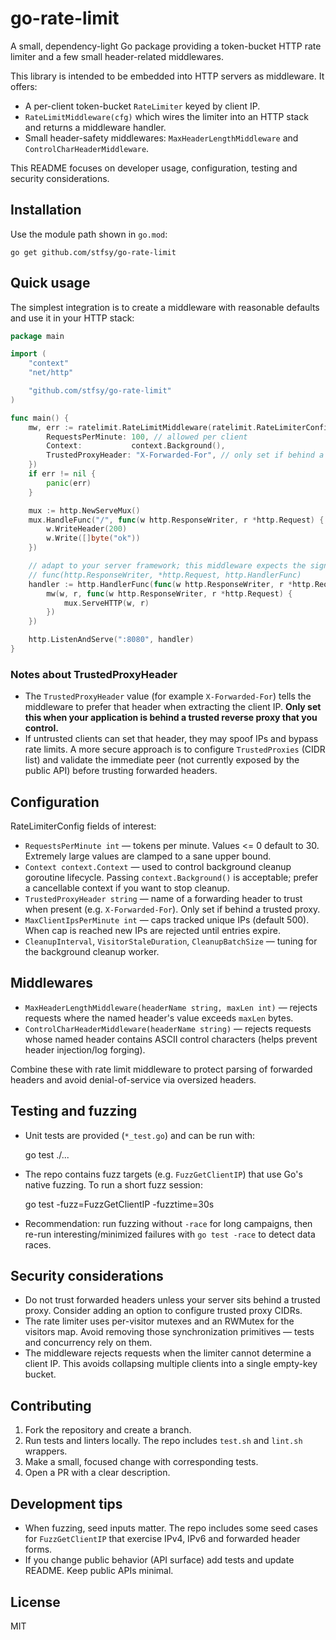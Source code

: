 # go-rate-limit

A small, dependency-light Go package providing a token-bucket HTTP rate limiter and a few small header-related middlewares.

This library is intended to be embedded into HTTP servers as middleware. It offers:

- A per-client token-bucket `RateLimiter` keyed by client IP.
- `RateLimitMiddleware(cfg)` which wires the limiter into an HTTP stack and returns a middleware handler.
- Small header-safety middlewares: `MaxHeaderLengthMiddleware` and `ControlCharHeaderMiddleware`.

This README focuses on developer usage, configuration, testing and security considerations.

## Installation

Use the module path shown in `go.mod`:

	go get github.com/stfsy/go-rate-limit

## Quick usage

The simplest integration is to create a middleware with reasonable defaults and use it in your HTTP stack:

```go
package main

import (
	"context"
	"net/http"

	"github.com/stfsy/go-rate-limit"
)

func main() {
	mw, err := ratelimit.RateLimitMiddleware(ratelimit.RateLimiterConfig{
		RequestsPerMinute: 100, // allowed per client
		Context:           context.Background(),
		TrustedProxyHeader: "X-Forwarded-For", // only set if behind a trusted proxy
	})
	if err != nil {
		panic(err)
	}

	mux := http.NewServeMux()
	mux.HandleFunc("/", func(w http.ResponseWriter, r *http.Request) {
		w.WriteHeader(200)
		w.Write([]byte("ok"))
	})

	// adapt to your server framework; this middleware expects the signature
	// func(http.ResponseWriter, *http.Request, http.HandlerFunc)
	handler := http.HandlerFunc(func(w http.ResponseWriter, r *http.Request) {
		mw(w, r, func(w http.ResponseWriter, r *http.Request) {
			mux.ServeHTTP(w, r)
		})
	})

	http.ListenAndServe(":8080", handler)
}
```

### Notes about TrustedProxyHeader

- The `TrustedProxyHeader` value (for example `X-Forwarded-For`) tells the middleware to prefer that header when extracting the client IP. **Only set this when your application is behind a trusted reverse proxy that you control.**
- If untrusted clients can set that header, they may spoof IPs and bypass rate limits. A more secure approach is to configure `TrustedProxies` (CIDR list) and validate the immediate peer (not currently exposed by the public API) before trusting forwarded headers.

## Configuration

RateLimiterConfig fields of interest:

- `RequestsPerMinute int` — tokens per minute. Values <= 0 default to 30. Extremely large values are clamped to a sane upper bound.
- `Context context.Context` — used to control background cleanup goroutine lifecycle. Passing `context.Background()` is acceptable; prefer a cancellable context if you want to stop cleanup.
- `TrustedProxyHeader string` — name of a forwarding header to trust when present (e.g. `X-Forwarded-For`). Only set if behind a trusted proxy.
- `MaxClientIpsPerMinute int` — caps tracked unique IPs (default 500). When cap is reached new IPs are rejected until entries expire.
- `CleanupInterval`, `VisitorStaleDuration`, `CleanupBatchSize` — tuning for the background cleanup worker.

## Middlewares

- `MaxHeaderLengthMiddleware(headerName string, maxLen int)` — rejects requests where the named header's value exceeds `maxLen` bytes.
- `ControlCharHeaderMiddleware(headerName string)` — rejects requests whose named header contains ASCII control characters (helps prevent header injection/log forging).

Combine these with rate limit middleware to protect parsing of forwarded headers and avoid denial-of-service via oversized headers.

## Testing and fuzzing

- Unit tests are provided (`*_test.go`) and can be run with:

	go test ./...

- The repo contains fuzz targets (e.g. `FuzzGetClientIP`) that use Go's native fuzzing. To run a short fuzz session:

	go test -fuzz=FuzzGetClientIP -fuzztime=30s

- Recommendation: run fuzzing without `-race` for long campaigns, then re-run interesting/minimized failures with `go test -race` to detect data races.

## Security considerations

- Do not trust forwarded headers unless your server sits behind a trusted proxy. Consider adding an option to configure trusted proxy CIDRs.
- The rate limiter uses per-visitor mutexes and an RWMutex for the visitors map. Avoid removing those synchronization primitives — tests and concurrency rely on them.
- The middleware rejects requests when the limiter cannot determine a client IP. This avoids collapsing multiple clients into a single empty-key bucket.

## Contributing

1. Fork the repository and create a branch.
2. Run tests and linters locally. The repo includes `test.sh` and `lint.sh` wrappers.
3. Make a small, focused change with corresponding tests.
4. Open a PR with a clear description.

## Development tips

- When fuzzing, seed inputs matter. The repo includes some seed cases for `FuzzGetClientIP` that exercise IPv4, IPv6 and forwarded header forms.
- If you change public behavior (API surface) add tests and update README. Keep public APIs minimal.

## License

MIT
